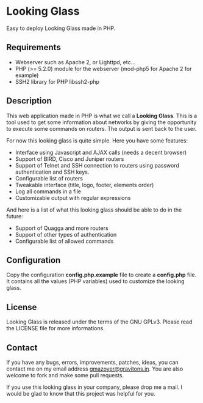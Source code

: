 Looking Glass
=============

Easy to deploy Looking Glass made in PHP.

Requirements
------------

  * Webserver such as Apache 2, or Lighttpd, etc…
  * PHP (>= 5.2.0) module for the webserver (mod-php5 for Apache 2 for example)
  * SSH2 library for PHP libssh2-php

Description
-----------

This web application made in PHP is what we call a **Looking Glass**. This is a
tool used to get some information about networks by giving the opportunity to
execute some commands on routers. The output is sent back to the user.

For now this looking glass is quite simple. Here you have some features:

  * Interface using Javascript and AJAX calls (needs a decent browser)
  * Support of BIRD, Cisco and Juniper routers
  * Support of Telnet and SSH connection to routers using password
    authentication and SSH keys.
  * Configurable list of routers
  * Tweakable interface (title, logo, footer, elements order)
  * Log all commands in a file
  * Customizable output with regular expressions

And here is a list of what this looking glass should be able to do in the
future:

  * Support of Quagga and more routers
  * Support of other types of authentication
  * Configurable list of allowed commands

Configuration
-------------

Copy the configuration **config.php.example** file to create a **config.php**
file. It contains all the values (PHP variables) used to customize the looking
glass.

License
-------

Looking Glass is released under the terms of the GNU GPLv3. Please read the
LICENSE file for more informations.

Contact
-------

If you have any bugs, errors, improvements, patches, ideas, you can contact me
on my email address <gmazoyer@gravitons.in>. You are also welcome to fork and
make some pull requests.

If you use this looking glass in your company, please drop me a mail. I would
be glad to know that this project was helpful for you.

